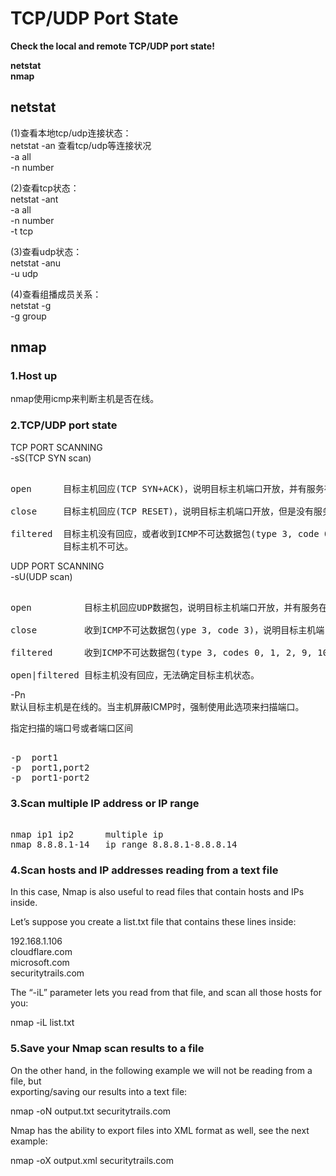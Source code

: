 # TCP/UDP Port State

**Check the local and remote TCP/UDP port state!**   

**netstat**  
**nmap**  
  
## netstat  
(1)查看本地tcp/udp连接状态：  
netstat -an  查看tcp/udp等连接状况  
-a all  
-n number  
  
(2)查看tcp状态：  
netstat	-ant  
-a all  
-n number  
-t tcp  
  
(3)查看udp状态：  
netstat	-anu  
-u udp  
  
(4)查看组播成员关系：  
netstat -g  
-g group  
  
  
## nmap  
### 1.Host up  
nmap使用icmp来判断主机是否在线。  
  
### 2.TCP/UDP port state  
TCP PORT SCANNING  
-sS(TCP SYN scan)  
<pre>  
open      目标主机回应(TCP SYN+ACK)，说明目标主机端口开放，并有服务在端口监听。  
  
close     目标主机回应(TCP RESET)，说明目标主机端口开放，但是没有服务在端口监听。  
  
filtered  目标主机没有回应，或者收到ICMP不可达数据包(type 3, code 0, 1, 2, 3, 9, 10, or 13)，  
          目标主机不可达。  
</pre>  
  
UDP PORT SCANNING  
-sU(UDP scan)  
<pre>  
open          目标主机回应UDP数据包，说明目标主机端口开放，并有服务在端口监听。  
  
close         收到ICMP不可达数据包(ype 3, code 3)，说明目标主机端口开放，但是没有服务在监听。  
  
filtered      收到ICMP不可达数据包(type 3, codes 0, 1, 2, 9, 10, or 13)，说明目标主机不可达。  
  
open|filtered 目标主机没有回应，无法确定目标主机状态。  
</pre>  
  
-Pn  
默认目标主机是在线的。当主机屏蔽ICMP时，强制使用此选项来扫描端口。  
  
指定扫描的端口号或者端口区间  
<pre>  
-p  port1  
-p  port1,port2  
-p  port1-port2  
</pre>  
  
### 3.Scan multiple IP address or IP range  
<pre>  
nmap ip1 ip2      multiple ip  
nmap 8.8.8.1-14   ip range 8.8.8.1-8.8.8.14  
</pre>  
  
  
### 4.Scan hosts and IP addresses reading from a text file  
In this case, Nmap is also useful to read files that contain hosts and IPs inside.  
  
Let’s suppose you create a list.txt file that contains these lines inside:  
  
192.168.1.106  
cloudflare.com  
microsoft.com  
securitytrails.com  
  
The “-iL” parameter lets you read from that file, and scan all those hosts for you:  
  
nmap -iL list.txt  
  
### 5.Save your Nmap scan results to a file  
On the other hand, in the following example we will not be reading from a file, but  
exporting/saving our results into a text file:  
  
nmap -oN output.txt securitytrails.com  
  
Nmap has the ability to export files into XML format as well, see the next example:  
  
nmap -oX output.xml securitytrails.com  
